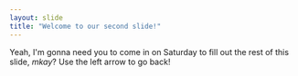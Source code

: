 ```yaml
---
layout: slide
title: "Welcome to our second slide!"
---
```

Yeah, I'm gonna need you to come in on Saturday to fill out the rest of this slide, *mkay*?
Use the left arrow to go back!
